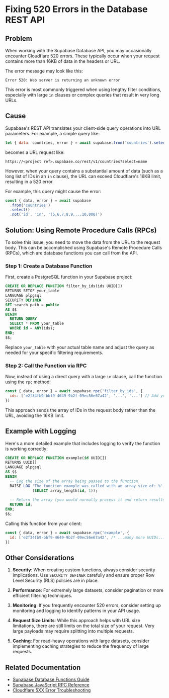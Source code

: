# Fixing 520 Errors in the Database REST API

## Problem

When working with the Supabase Database API, you may occasionally encounter Cloudflare 520 errors. These typically occur when your request contains more than 16KB of data in the headers or URL.

The error message may look like this:
```
Error 520: Web server is returning an unknown error
```

This error is most commonly triggered when using lengthy filter conditions, especially with large `in` clauses or complex queries that result in very long URLs.

## Cause

Supabase's REST API translates your client-side query operations into URL parameters. For example, a simple query like:

```javascript
let { data: countries, error } = await supabase.from('countries').select('name')
```

becomes a URL request like:

```
https://<project ref>.supabase.co/rest/v1/countries?select=name
```

However, when your query contains a substantial amount of data (such as a long list of IDs in an `in` clause), the URL can exceed Cloudflare's 16KB limit, resulting in a 520 error.

For example, this query might cause the error:

```javascript
const { data, error } = await supabase
  .from('countries')
  .select()
  .not('id', 'in', '(5,6,7,8,9,...10,000)')
```

## Solution: Using Remote Procedure Calls (RPCs)

To solve this issue, you need to move the data from the URL to the request body. This can be accomplished using Supabase's Remote Procedure Calls (RPCs), which are database functions you can call from the API.

### Step 1: Create a Database Function

First, create a PostgreSQL function in your Supabase project:

```sql
CREATE OR REPLACE FUNCTION filter_by_ids(ids UUID[])
RETURNS SETOF your_table
LANGUAGE plpgsql
SECURITY DEFINER
SET search_path = public
AS $$
BEGIN
  RETURN QUERY
  SELECT * FROM your_table
  WHERE id = ANY(ids);
END;
$$;
```

Replace `your_table` with your actual table name and adjust the query as needed for your specific filtering requirements.

### Step 2: Call the Function via RPC

Now, instead of using a direct query with a large `in` clause, call the function using the `rpc` method:

```javascript
const { data, error } = await supabase.rpc('filter_by_ids', { 
  ids: ['e2f34fb9-bbf9-4649-9b2f-09ec56e67a42', '...', '...'] // Add your list of IDs here
})
```

This approach sends the array of IDs in the request body rather than the URL, avoiding the 16KB limit.

## Example with Logging

Here's a more detailed example that includes logging to verify the function is working correctly:

```sql
CREATE OR REPLACE FUNCTION example(id UUID[])
RETURNS UUID[]
LANGUAGE plpgsql
AS $$
BEGIN
  -- Log the size of the array being passed to the function
  RAISE LOG 'The function example was called with an array size of: %', 
            (SELECT array_length(id, 1));
  
  -- Return the array (you would normally process it and return results)
  RETURN id;
END;
$$;
```

Calling this function from your client:

```javascript
const { data, error } = await supabase.rpc('example', { 
  id: ['e2f34fb9-bbf9-4649-9b2f-09ec56e67a42', /* ...many more UUIDs... */] 
})
```

## Other Considerations

1. **Security**: When creating custom functions, always consider security implications. Use `SECURITY DEFINER` carefully and ensure proper Row Level Security (RLS) policies are in place.

2. **Performance**: For extremely large datasets, consider pagination or more efficient filtering techniques.

3. **Monitoring**: If you frequently encounter 520 errors, consider setting up monitoring and logging to identify patterns in your API usage.

4. **Request Size Limits**: While this approach helps with URL size limitations, there are still limits on the total size of your request. Very large payloads may require splitting into multiple requests.

5. **Caching**: For read-heavy operations with large datasets, consider implementing caching strategies to reduce the frequency of large requests.

## Related Documentation

- [Supabase Database Functions Guide](https://supabase.com/docs/guides/database/functions)
- [Supabase JavaScript RPC Reference](https://supabase.com/docs/reference/javascript/rpc)
- [Cloudflare 5XX Error Troubleshooting](https://developers.cloudflare.com/support/troubleshooting/cloudflare-errors/troubleshooting-cloudflare-5xx-errors/)
